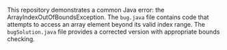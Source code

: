 This repository demonstrates a common Java error: the ArrayIndexOutOfBoundsException.  The `bug.java` file contains code that attempts to access an array element beyond its valid index range. The `bugSolution.java` file provides a corrected version with appropriate bounds checking.
